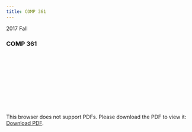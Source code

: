 ```yaml
---
title: COMP 361
---
```


2017 Fall

### COMP 361
<object data="{{ site.baseurl }}/assets/COMP 361/COMP 361.pdf" type="application/pdf" width="100%" height="850px">
    <embed src="{{ site.baseurl }}/assets/COMP 361/COMP 361.pdf" type="application/pdf">
        <p>This browser does not support PDFs. Please download the PDF to view it: <a href="{{ site.baseurl }}/assets/COMP 361/COMP 361.pdf">Download PDF</a>.</p>
    </embed>
</object>

